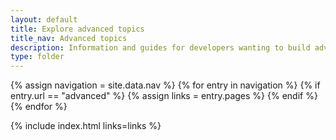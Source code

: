 ```yaml
---
layout: default
title: Explore advanced topics
title_nav: Advanced topics
description: Information and guides for developers wanting to build advanced capabilities into TinyMCE.
type: folder
---
```

{% assign navigation = site.data.nav %}
{% for entry in navigation %}
  {% if entry.url == "advanced" %}
    {% assign links = entry.pages %}
  {% endif %}
{% endfor %}

{% include index.html links=links %}
